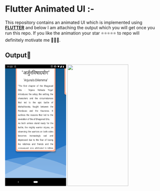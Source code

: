 #  Flutter Animated UI :- 

This repository contains an animated UI which is implemented using **[FLUTTER](https://flutter.io/)** and 
below I am attaching the output which you will get once you run this repo.
If you like the animation your star ⭐️⭐️⭐️⭐️⭐️ to repo will definitely motivate me 👦🏻😃.

## Output📱
<img src="assets/images/bgdemo2.png" width="200" height="400" />   <img src="assets/images/bgdemo.gif" width="200" height="400" />

